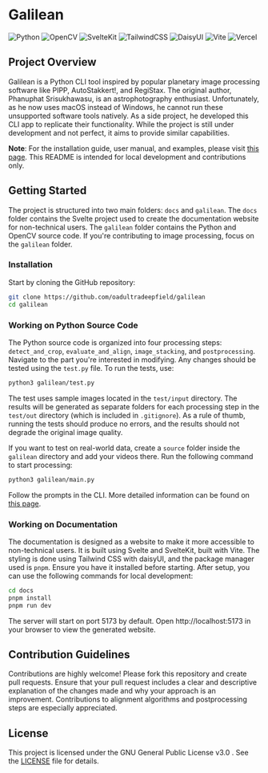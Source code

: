 # Galilean

![Python](https://img.shields.io/badge/python-3670A0?style=for-the-badge&logo=python&logoColor=ffdd54)
![OpenCV](https://img.shields.io/badge/opencv-%23white.svg?style=for-the-badge&logo=opencv&logoColor=white)
![SvelteKit](https://img.shields.io/badge/sveltekit-%23ff3e00.svg?style=for-the-badge&logo=svelte&logoColor=white)
![TailwindCSS](https://img.shields.io/badge/tailwindcss-%2338B2AC.svg?style=for-the-badge&logo=tailwind-css&logoColor=white)
![DaisyUI](https://img.shields.io/badge/daisyui-5A0EF8?style=for-the-badge&logo=daisyui&logoColor=white)
![Vite](https://img.shields.io/badge/vite-%23646CFF.svg?style=for-the-badge&logo=vite&logoColor=white)
![Vercel](https://img.shields.io/badge/vercel-%23000000.svg?style=for-the-badge&logo=vercel&logoColor=white)

## Project Overview

Galilean is a Python CLI tool inspired by popular planetary image processing software like PIPP, AutoStakkert!, and RegiStax. The original author, Phanuphat Srisukhawasu, is an astrophotography enthusiast. Unfortunately, as he now uses macOS instead of Windows, he cannot run these unsupported software tools natively. As a side project, he developed this CLI app to replicate their functionality. While the project is still under development and not perfect, it aims to provide similar capabilities.

**Note**: For the installation guide, user manual, and examples, please visit [this page](https://galilean.phanuphats.com/). This README is intended for local development and contributions only.

## Getting Started

The project is structured into two main folders: `docs` and `galilean`. The `docs` folder contains the Svelte project used to create the documentation website for non-technical users. The `galilean` folder contains the Python and OpenCV source code. If you're contributing to image processing, focus on the `galilean` folder.

### Installation

Start by cloning the GitHub repository:

```bash
git clone https://github.com/oadultradeepfield/galilean
cd galilean
```

### Working on Python Source Code

The Python source code is organized into four processing steps: `detect_and_crop`, `evaluate_and_align`, `image_stacking`, and `postprocessing`. Navigate to the part you're interested in modifying. Any changes should be tested using the `test.py` file. To run the tests, use:

```bash
python3 galilean/test.py
```

The test uses sample images located in the `test/input` directory. The results will be generated as separate folders for each processing step in the `test/out` directory (which is included in `.gitignore`). As a rule of thumb, running the tests should produce no errors, and the results should not degrade the original image quality.

If you want to test on real-world data, create a `source` folder inside the `galilean` directory and add your videos there. Run the following command to start processing:

```bash
python3 galilean/main.py
```

Follow the prompts in the CLI. More detailed information can be found on [this page](https://galilean.phanuphats.com/user-manual).

### Working on Documentation

The documentation is designed as a website to make it more accessible to non-technical users. It is built using Svelte and SvelteKit, built with Vite. The styling is done using Tailwind CSS with daisyUI, and the package manager used is `pnpm`. Ensure you have it installed before starting. After setup, you can use the following commands for local development:

```bash
cd docs
pnpm install
pnpm run dev
```

The server will start on port 5173 by default. Open http://localhost:5173 in your browser to view the generated website.

## Contribution Guidelines

Contributions are highly welcome! Please fork this repository and create pull requests. Ensure that your pull request includes a clear and descriptive explanation of the changes made and why your approach is an improvement. Contributions to alignment algorithms and postprocessing steps are especially appreciated.

## License

This project is licensed under the GNU General Public License v3.0
. See the [LICENSE](/LICENSE) file for details.
